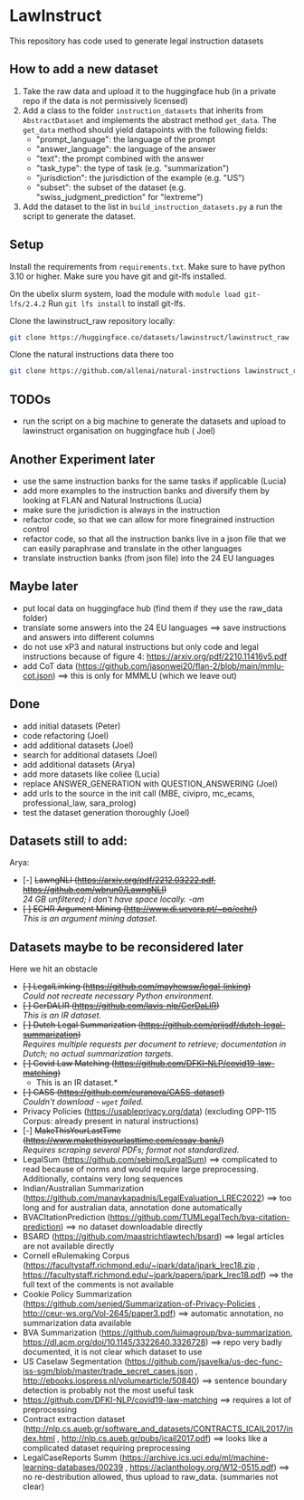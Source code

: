 # LawInstruct

This repository has code used to generate legal instruction datasets

## How to add a new dataset

1. Take the raw data and upload it to the huggingface hub (in a private repo if the data is not permissively licensed)
2. Add a class to the folder `instruction_datasets` that inherits from `AbstractDataset` and implements the abstract
   method `get_data`. The `get_data` method should yield datapoints with the following fields:
    - "prompt_language": the language of the prompt
    - "answer_language": the language of the answer
    - "text": the prompt combined with the answer
    - "task_type": the type of task (e.g. "summarization")
    - "jurisdiction": the jurisdiction of the example (e.g. "US")
    - "subset": the subset of the dataset (e.g. "swiss_judgment_prediction" for "lextreme")
3. Add the dataset to the list in `build_instruction_datasets.py` a run the script to generate the dataset.

## Setup

Install the requirements from `requirements.txt`. Make sure to have python 3.10 or higher.
Make sure you have git and git-lfs installed.

On the ubelix slurm system, load the module with `module load git-lfs/2.4.2`
Run `git lfs install` to install git-lfs.

Clone the lawinstruct_raw repository locally:

```bash
git clone https://huggingface.co/datasets/lawinstruct/lawinstruct_raw
```

Clone the natural instructions data there too

```bash
git clone https://github.com/allenai/natural-instructions lawinstruct_raw/raw_data/ni_instructions_data
```

## TODOs

- run the script on a big machine to generate the datasets and upload to lawinstruct organisation on huggingface hub (
  Joel)

## Another Experiment later

- use the same instruction banks for the same tasks if applicable (Lucia)
- add more examples to the instruction banks and diversify them by looking at FLAN and Natural Instructions (Lucia)
- make sure the jurisdiction is always in the instruction
- refactor code, so that we can allow for more finegrained instruction control
- refactor code, so that all the instruction banks live in a json file that we can easily paraphrase and translate in
  the other
  languages
- translate instruction banks (from json file) into the 24 EU languages

## Maybe later

- put local data on huggingface hub (find them if they use the raw_data folder)
- translate some answers into the 24 EU languages ==> save instructions and answers into different columns
- do not use xP3 and natural instructions but only code and legal instructions because of figure
  4: https://arxiv.org/pdf/2210.11416v5.pdf
- add CoT data (https://github.com/jasonwei20/flan-2/blob/main/mmlu-cot.json) ==> this is only for MMMLU (which we leave
  out)

## Done

- add initial datasets (Peter)
- code refactoring (Joel)
- add additional datasets (Joel)
- search for additional datasets (Joel)
- add additional datasets (Arya)
- add more datasets like coliee (Lucia)
- replace ANSWER_GENERATION with QUESTION_ANSWERING (Joel)
- add urls to the source in the init call (MBE, civipro, mc_ecams, professional_law, sara_prolog)
- test the dataset generation thoroughly (Joel)

## Datasets still to add:

Arya:

- [-] ~~LawngNLI (https://arxiv.org/pdf/2212.03222.pdf, https://github.com/wbrun0/LawngNLI)~~  
  *24 GB unfiltered; I don't have space locally. -am*
- ~~[ ] ECHR Argument Mining (http://www.di.uevora.pt/~pq/echr/)~~  
  *This is an argument mining dataset.*

## Datasets maybe to be reconsidered later

Here we hit an obstacle

- ~~[ ] LegalLinking (https://github.com/mayhewsw/legal-linking)~~  
  *Could not recreate necessary Python environment.*
- ~~[ ] GerDALIR (https://github.com/lavis-nlp/GerDaLIR)~~  
  *This is an IR dataset.*
- ~~[ ] Dutch Legal Summarization (https://github.com/prijsdf/dutch-legal-summarization)~~  
  *Requires multiple requests per document to retrieve; documentation in Dutch; no actual summarization targets.*
- ~~[ ] Covid Law Matching (https://github.com/DFKI-NLP/covid19-law-matching)~~
    * This is an IR dataset.*
- ~~[ ] CASS (https://github.com/euranova/CASS-dataset)~~  
  *Couldn't download - `wget` failed.*
- Privacy Policies (https://usableprivacy.org/data) (excluding OPP-115 Corpus: already present in natural instructions)
- [-] ~~MakeThisYourLastTime (https://www.makethisyourlasttime.com/essay-bank/)~~  
  *Requires scraping several PDFs; format not standardized.*
- LegalSum (https://github.com/sebimo/LegalSum) ==> complicated to read because of norms and would require large
  preprocessing. Additionally, contains very long sequences
- Indian/Australian Summarization (https://github.com/manavkapadnis/LegalEvaluation_LREC2022) ==> too long and for
  australian data, annotation done automatically
- BVACItationPrediction (https://github.com/TUMLegalTech/bva-citation-prediction) ==> no dataset downloadable directly
- BSARD (https://github.com/maastrichtlawtech/bsard) ==> legal articles are not available directly
- Cornell eRulemaking Corpus (https://facultystaff.richmond.edu/~jpark/data/jpark_lrec18.zip
  , https://facultystaff.richmond.edu/~jpark/papers/jpark_lrec18.pdf) ==> the full text of the comments is not available
- Cookie Policy Summarization (https://github.com/senjed/Summarization-of-Privacy-Policies
  , http://ceur-ws.org/Vol-2645/paper3.pdf) ==> automatic annotation, no summarization data available
- BVA Summarization (https://github.com/luimagroup/bva-summarization, https://dl.acm.org/doi/10.1145/3322640.3326728)
  ==> repo very badly documented, it is not clear which dataset to use
- US Caselaw Segmentation (https://github.com/jsavelka/us-dec-func-iss-sgm/blob/master/trade_secret_cases.json
  , http://ebooks.iospress.nl/volumearticle/50840) ==> sentence boundary detection is probably not the most useful task
- https://github.com/DFKI-NLP/covid19-law-matching ==> requires a lot of preprocessing
- Contract extraction dataset (http://nlp.cs.aueb.gr/software_and_datasets/CONTRACTS_ICAIL2017/index.html
  , http://nlp.cs.aueb.gr/pubs/icail2017.pdf) ==> looks like a complicated dataset requiring preprocessing
- LegalCaseReports Summ (https://archive.ics.uci.edu/ml/machine-learning-databases/00239
  , https://aclanthology.org/W12-0515.pdf) ==> no re-destribution allowed, thus upload to raw_data. (summaries not
  clear)
